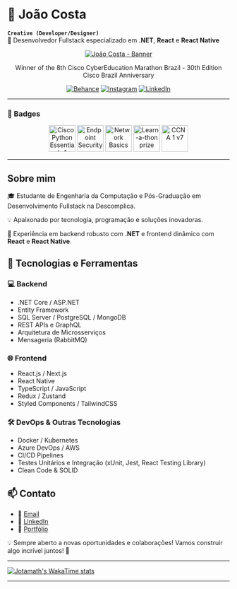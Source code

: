 

# 🤿 João Costa 

**`Creative (Developer/Designer)`** <br/>
🚀 Desenvolvedor Fullstack especializado em **.NET**, **React** e **React Native**

<div align = "center">
    <a href="//github.com/jotamath/"><img src="https://github.com/jotamath/jotamath/assets/131292471/4d3d18cd-a87a-419f-8374-88abe2aaf788" alt="João Costa - Banner" title="My page"></a>
    <br>  
    <p>Winner of the 8th Cisco CyberEducation Marathon Brazil - 30th Edition Cisco Brazil Anniversary</p>
    <a href="//www.behance.net/jota_dsgn"><img src="http://img.shields.io/badge/Behance-1769ff?style=for-the-badge&logo=behance&logoColor=white" alt="Behance" title="See my design portfolio"></a>
    <a href="//www.instagram.com/_jmath"><img src="http://img.shields.io/badge/Instagram-%23E4405F.svg?style=for-the-badge&logo=Instagram&logoColor=white" alt="Instagram" title="Follow me on Instagram"></a>
    <a href="//www.linkedin.com/in/jotamath/"><img src="http://img.shields.io/badge/linkedin-%230077B5.svg?style=for-the-badge&logo=linkedin&logoColor=white" alt="LinkedIn" title="Contact me"></a>
    <hr>
</div>

### 🦡 Badges
<div align = "center">
	<a href="https://www.credly.com/badges/7ab8edb1-a1b0-41de-81f2-481d2327f5c4/public_url"><img width="60" src="https://github.com/jotamath/jotamath/assets/131292471/cb5ee0a1-c7a9-4f56-bd16-e3fba287a33c" alt="Cisco Python Essentials 1"></a>
	<a href="https://www.credly.com/badges/4fc25bc7-24cb-4ff7-9535-0c736d752c6d/public_url"><img width="60" src="https://github.com/jotamath/jotamath/assets/131292471/ae0c8bf2-180e-468e-ad7c-04d1c26abddd" alt="Endpoint Security"></a>
	<a href="https://www.credly.com/badges/35b48727-3732-493e-ab72-0d024282c4b1/public_url"><img width="60" src="https://github.com/jotamath/jotamath/assets/131292471/61b98e58-8dd0-4780-80b8-f9436d36386b" alt="Network Basics"></a>
	<a href="https://www.credly.com/badges/b0f3ee23-5723-494a-8273-9220429ba05c/public_url"><img width="60" src="https://github.com/jotamath/jotamath/assets/131292471/919b37e9-f579-43d5-9b09-04ad97a9d627" alt="Learn-a-thon prize"></a>
	<a href="https://www.credly.com/badges/5e726d6d-9a98-4ab6-942b-3bd393cb57e6/public_url"><img width="60" src="https://github.com/jotamath/jotamath/assets/131292471/106094d2-792d-4c20-84fc-6911f464eea9" alt="CCNA 1 v7"></a>
</div>

----

## Sobre mim
🎓 Estudante de Engenharia da Computação e Pós-Graduação em Desenvolvimento Fullstack na Descomplica. 

💡 Apaixonado por tecnologia, programação e soluções inovadoras.

📌 Experiência em backend robusto com **.NET** e frontend dinâmico com **React** e **React Native**.

## 🚀 Tecnologias e Ferramentas

### 💻 Backend
- .NET Core / ASP.NET
- Entity Framework
- SQL Server / PostgreSQL / MongoDB
- REST APIs e GraphQL
- Arquitetura de Microsserviços
- Mensageria (RabbitMQ)

### 🌐 Frontend
- React.js / Next.js
- React Native
- TypeScript / JavaScript
- Redux / Zustand
- Styled Components / TailwindCSS

### 🛠️ DevOps & Outras Tecnologias
- Docker / Kubernetes
- Azure DevOps / AWS
- CI/CD Pipelines
- Testes Unitários e Integração (xUnit, Jest, React Testing Library)
- Clean Code & SOLID


## 📫 Contato
- 📧 [Email](mailto:joaomncosta0@gmail.com)
- 💼 [LinkedIn](https://www.linkedin.com/in/jotamath)
- 🚀 [Portfólio](https://jotamath.github.io/jm)

💡 Sempre aberto a novas oportunidades e colaborações! Vamos construir algo incrível juntos! 🚀

---

[![Jotamath's WakaTime stats](https://github-readme-stats.vercel.app/api/wakatime?username=@jotamath&bg_color=091D5B&title_color=EBE79D&text_color=E2DF99&border_radius=7&langs_count=5)](https://github.com/jotamath/github-readme-stats)

---
